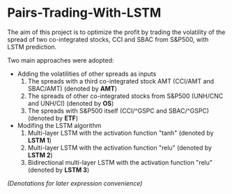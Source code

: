 # Pairs-Trading-With-LSTM

The aim of this project is to optimize the profit by trading the volatility of the spread of two co-integrated stocks, CCI and SBAC from S&P500, with LSTM prediction.

Two main approaches were adopted:
* Adding the volatilities of other spreads as inputs
  1. The spreads with a third co-integrated stock AMT (CCI/AMT and SBAC/AMT) (denoted by **AMT**)
  2. The spreads of other co-integrated stocks from S&P500 (UNH/CNC and UNH/CI) (denoted by **OS**)
  3. The spreads with S&P500 itself (CCI/^GSPC and SBAC/^GSPC) (denoted by **ETF**)
* Modifing the LSTM algorithm
  1. Multi-layer LSTM with the activation function "tanh" (denoted by **LSTM 1**)
  2. Multi-layer LSTM with the activation function "relu" (denoted by **LSTM 2**)
  3. Bidirectional multi-layer LSTM with the activation function "relu" (denoted by **LSTM 3**)
  
*(Denotations for later expression convenience)*
